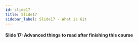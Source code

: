 ```yaml
---
id: slide17
title: Slide17
sidebar_label: Slide17 - What is Git
---
```


#### Slide 17: Advanced things to read after finishing this course
